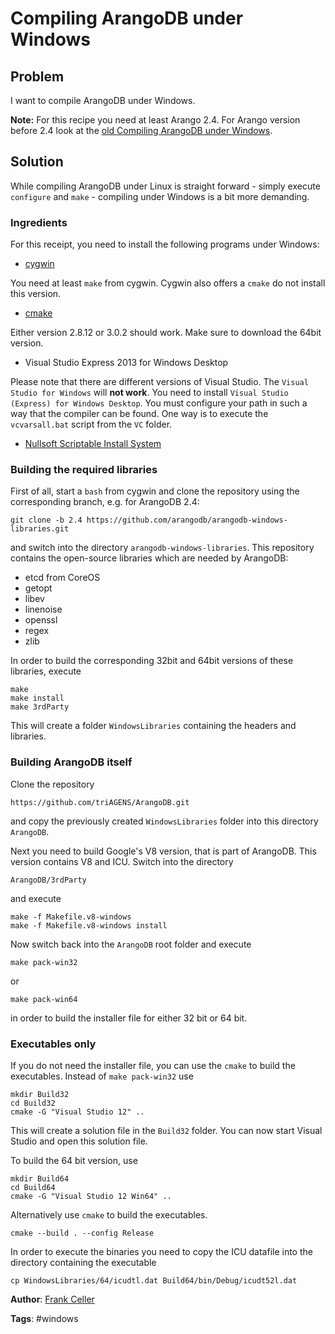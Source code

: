 # Compiling ArangoDB under Windows

## Problem

I want to compile ArangoDB under Windows.

**Note:** For this recipe you need at least Arango 2.4. For Arango version before 2.4 look at the [old Compiling ArangoDB under Windows](https://docs.arangodb.com/CompilingUnderWindowsLegacy.md).

## Solution

While compiling ArangoDB under Linux is straight forward - simply execute `configure` and `make` - compiling under Windows 
is a bit more demanding.

### Ingredients

For this receipt, you need to install the following programs under Windows:

* [cygwin](https://www.cygwin.com/)

You need at least `make` from cygwin. Cygwin also offers a `cmake` do not install this version. 

* [cmake](http://www.cmake.org/)

Either version 2.8.12 or 3.0.2 should work. Make sure to download the 64bit version.

* Visual Studio Express 2013 for Windows Desktop

Please note that there are different versions of Visual Studio. The `Visual Studio for Windows` will **not work**. You need to
install `Visual Studio (Express) for Windows Desktop`. You must configure your path in such a way that the compiler can
be found. One way is to execute the `vcvarsall.bat` script from the `VC` folder.

* [Nullsoft Scriptable Install System](http://nsis.sourceforge.net/Download)

### Building the required libraries

First of all, start a `bash` from cygwin and clone the repository using the corresponding branch, e.g. for ArangoDB 2.4:

    git clone -b 2.4 https://github.com/arangodb/arangodb-windows-libraries.git

and switch into the directory `arangodb-windows-libraries`. This repository contains the open-source libraries which
are needed by ArangoDB:

* etcd from CoreOS
* getopt
* libev
* linenoise
* openssl
* regex
* zlib

In order to build the corresponding 32bit and 64bit versions of these libraries, execute

    make
    make install
    make 3rdParty

This will create a folder `WindowsLibraries` containing the headers and libraries.

### Building ArangoDB itself

Clone the repository

    https://github.com/triAGENS/ArangoDB.git

and copy the previously created `WindowsLibraries` folder into this directory `ArangoDB`.

Next you need to build Google's V8 version, that is part of ArangoDB. This version contains V8 and ICU. Switch into the directory

    ArangoDB/3rdParty

and execute

    make -f Makefile.v8-windows
    make -f Makefile.v8-windows install


Now switch back into the `ArangoDB` root folder and execute

    make pack-win32

or

    make pack-win64

in order to build the installer file for either 32 bit or 64 bit.

### Executables only

If you do not need the installer file, you can use the `cmake` to build the executables. Instead of `make pack-win32`
use

    mkdir Build32
    cd Build32
    cmake -G "Visual Studio 12" ..

This will create a solution file in the `Build32` folder. You can now start Visual Studio and open this
solution file.

To build the 64 bit version, use

    mkdir Build64
    cd Build64
    cmake -G "Visual Studio 12 Win64" ..

Alternatively use `cmake` to build the executables.

    cmake --build . --config Release

In order to execute the binaries you need to copy the ICU datafile into the directory containing the
executable

    cp WindowsLibraries/64/icudtl.dat Build64/bin/Debug/icudt52l.dat

**Author**: [Frank Celler](https://github.com/fceller)

**Tags**: #windows
